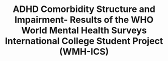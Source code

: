 --- 
abstract: '' 
authors: 
 - ADP Mak
 -  S Lee
 -  NA Sampson
 -  Y Albor
 -  J Alonso
 -  RP Auerbach
 -  ...
doi: '' 
featured: false 
publication: '*Journal of Attention Disorders*, 10870547211057276' 
publication_short: '' 
publishDate: '2021-01-01' 
title: 'ADHD Comorbidity Structure and Impairment- Results of the WHO World Mental Health Surveys International College Student Project (WMH-ICS)' 
url_code: '' 
url_dataset: '' 
url_pdf: '' 
url_poster: '' 
url_project: '' 
url_slides: '' 
url_source: '' 
url_video: '' 
---